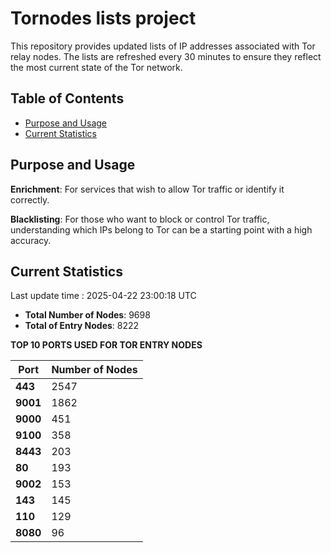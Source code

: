 # Tornodes lists project

This repository provides updated lists of IP addresses associated with Tor relay nodes. The lists are refreshed every 30 minutes to ensure they reflect the most current state of the Tor network.

## Table of Contents

- [Purpose and Usage](#purpose-and-usage)
- [Current Statistics](#current-statistics)


## Purpose and Usage

**Enrichment**: For services that wish to allow Tor traffic or identify it correctly.

**Blacklisting**: For those who want to block or control Tor traffic, understanding which IPs belong to Tor can be a starting point with a high accuracy.

## Current Statistics

Last update time : 2025-04-22 23:00:18 UTC

- **Total Number of Nodes**: 9698
- **Total of Entry Nodes**: 8222

**TOP 10 PORTS USED FOR TOR ENTRY NODES**

| **Port** | **Number of Nodes** |
|------|-----------------|
| **443**   | 2547  |
| **9001**   | 1862  |
| **9000**   | 451  |
| **9100**   | 358  |
| **8443**   | 203  |
| **80**   | 193  |
| **9002**   | 153  |
| **143**   | 145  |
| **110**   | 129  |
| **8080**   | 96  |

